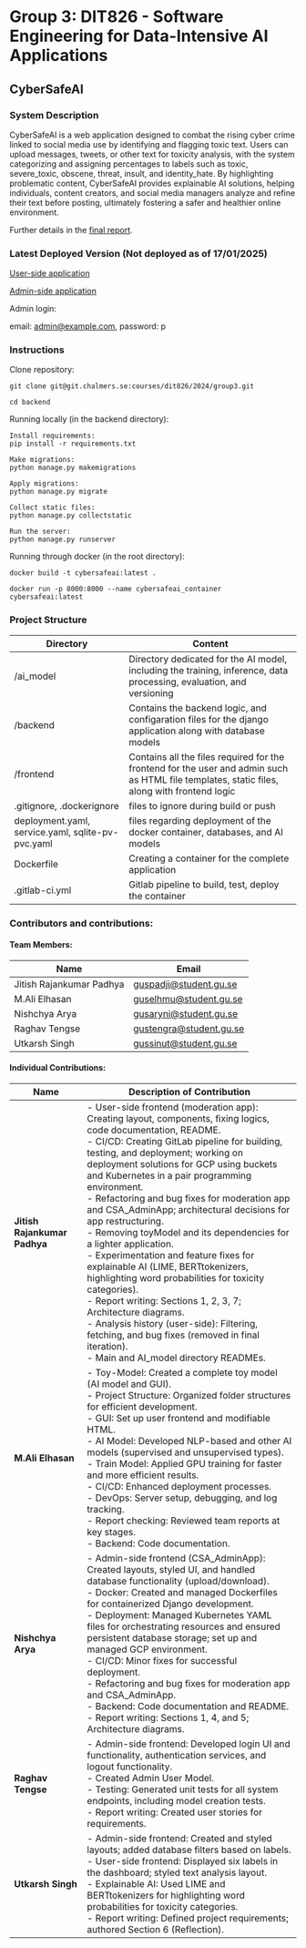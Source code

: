 # Group 3: DIT826 - Software Engineering for Data-Intensive AI Applications
## CyberSafeAI
### System Description

CyberSafeAI is a web application designed to combat the rising cyber crime linked to social media use by identifying and flagging toxic text. Users can upload messages, tweets, or other text for toxicity analysis, with the system categorizing and assigning percentages to labels such as toxic, severe_toxic, obscene, threat, insult, and identity_hate. By highlighting problematic content, CyberSafeAI provides explainable AI solutions, helping individuals, content creators, and social media managers analyze and refine their text before posting, ultimately fostering a safer and healthier online environment.

Further details in the [final report](./FinalReport.pdf).

### Latest Deployed Version (Not deployed as of 17/01/2025)
[User-side application](http://34.88.100.97/)

[Admin-side application](http://34.88.100.97/admin/login/)

Admin login: 

email: admin@example.com, password: p


### Instructions
Clone repository:

```
git clone git@git.chalmers.se:courses/dit826/2024/group3.git

cd backend
```

Running locally (in the backend directory):
```
Install requirements:
pip install -r requirements.txt

Make migrations:
python manage.py makemigrations

Apply migrations:
python manage.py migrate

Collect static files:
python manage.py collectstatic

Run the server:
python manage.py runserver
```
Running through docker (in the root directory):
```
docker build -t cybersafeai:latest .

docker run -p 8000:8000 --name cybersafeai_container cybersafeai:latest
```


### Project Structure 
| Directory  | Content |
|---|---|
| /ai_model  | Directory dedicated for the AI model, including the training, inference, data processing, evaluation, and versioning  |
| /backend  | Contains the backend logic, and configaration files for the django application along with database models  |
| /frontend  | Contains all the files required for the frontend for the user and admin such as HTML file templates, static files, along with frontend logic  |
| .gitignore, .dockerignore  | files to ignore during build or push  |
| deployment.yaml, service.yaml, sqlite-pv-pvc.yaml  | files regarding deployment of the docker container, databases, and AI models  |
| Dockerfile  | Creating a container for the complete application |
| .gitlab-ci.yml  | Gitlab pipeline to build, test, deploy the container |

### Contributors and contributions:
#### Team Members:
| **Name**            | **Email**                      |
|----------------------|--------------------------------|
| Jitish Rajankumar Padhya | guspadji@student.gu.se       |
| M.Ali Elhasan        | guselhmu@student.gu.se         |
| Nishchya Arya        | gusaryni@student.gu.se         |
| Raghav Tengse        | gustengra@student.gu.se        |
| Utkarsh Singh        | gussinut@student.gu.se         |

#### Individual Contributions:

| **Name**                    | **Description of Contribution**                                                                                                                                                                                                                                                                                                                                                                                                       |
|-----------------------------|---------------------------------------------------------------------------------------------------------------------------------------------------------------------------------------------------------------------------------------------------------------------------------------------------------------------------------------------------------------------------------------------------------------------------------------|
| **Jitish Rajankumar Padhya** | - User-side frontend (moderation app): Creating layout, components, fixing logics, code documentation, README.<br>- CI/CD: Creating GitLab pipeline for building, testing, and deployment; working on deployment solutions for GCP using buckets and Kubernetes in a pair programming environment.<br>- Refactoring and bug fixes for moderation app and CSA_AdminApp; architectural decisions for app restructuring.<br>- Removing toyModel and its dependencies for a lighter application.<br>- Experimentation and feature fixes for explainable AI (LIME, BERTtokenizers, highlighting word probabilities for toxicity categories).<br>- Report writing: Sections 1, 2, 3, 7; Architecture diagrams.<br>- Analysis history (user-side): Filtering, fetching, and bug fixes (removed in final iteration).<br>- Main and AI_model directory READMEs. |
| **M.Ali Elhasan**           | - Toy-Model: Created a complete toy model (AI model and GUI).<br>- Project Structure: Organized folder structures for efficient development.<br>- GUI: Set up user frontend and modifiable HTML.<br>- AI Model: Developed NLP-based and other AI models (supervised and unsupervised types).<br>- Train Model: Applied GPU training for faster and more efficient results.<br>- CI/CD: Enhanced deployment processes.<br>- DevOps: Server setup, debugging, and log tracking.<br>- Report checking: Reviewed team reports at key stages.<br>- Backend: Code documentation. |
| **Nishchya Arya**           | - Admin-side frontend (CSA_AdminApp): Created layouts, styled UI, and handled database functionality (upload/download).<br>- Docker: Created and managed Dockerfiles for containerized Django development.<br>- Deployment: Managed Kubernetes YAML files for orchestrating resources and ensured persistent database storage; set up and managed GCP environment.<br>- CI/CD: Minor fixes for successful deployment.<br>- Refactoring and bug fixes for moderation app and CSA_AdminApp.<br>- Backend: Code documentation and README.<br>- Report writing: Sections 1, 4, and 5; Architecture diagrams. |
| **Raghav Tengse**           | - Admin-side frontend: Developed login UI and functionality, authentication services, and logout functionality.<br>- Created Admin User Model.<br>- Testing: Generated unit tests for all system endpoints, including model creation tests.<br>- Report writing: Created user stories for requirements. |
| **Utkarsh Singh**           | - Admin-side frontend: Created and styled layouts; added database filters based on labels.<br>- User-side frontend: Displayed six labels in the dashboard; styled text analysis layout.<br>- Explainable AI: Used LIME and BERTtokenizers for highlighting word probabilities for toxicity categories.<br>- Report writing: Defined project requirements; authored Section 6 (Reflection). |


